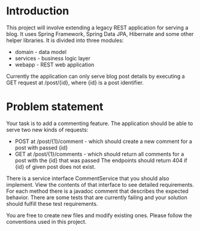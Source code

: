 # Introduction
This project will involve extending a legacy REST application for serving a blog. It uses Spring Framework, Spring Data JPA, Hibernate and some other helper libraries.
It is divided into three modules:

- domain - data model
- services - business logic layer
- webapp - REST web application

Currently the application can only serve blog post details by executing a GET request at /post/{id}, where {id} is a post identifier.

# Problem statement

Your task is to add a commenting feature. The application should be able to serve two new kinds of requests:
- POST at /post/{1}/comment - which should create a new comment for a post with passed {id}
- GET at /post/{1}/comments - which should return all comments for a post with the {id} that was passed
The endpoints should return 404 if {id} of given post does not exist.

There is a service interface CommentService that you should also implement. View the contents of that interface to see detailed
requirements. For each method there is a javadoc comment that describes the expected behavior.
There are some tests that are currently failing and your solution should fulfill these test requirements.

You are free to create new files and modify existing ones. Please follow the conventions used in this project.